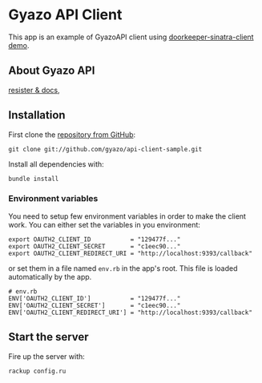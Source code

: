 # Gyazo API Client

This app is an example of GyazoAPI client using [doorkeeper-sinatra-client](https://github.com/applicake/doorkeeper-sinatra-client)
[demo](https://api-client-sample.herokuapp.com/). 

## About Gyazo API

[resister & docs](https://gyazo.com/api), 

## Installation

First clone the [repository from GitHub](https://github.com/gyazo/api-client-sample):

    git clone git://github.com/gyazo/api-client-sample.git

Install all dependencies with:

    bundle install

### Environment variables

You need to setup few environment variables in order to make the client work. You can either set the variables in you environment:

    export OAUTH2_CLIENT_ID           = "129477f..."
    export OAUTH2_CLIENT_SECRET       = "c1eec90..."
    export OAUTH2_CLIENT_REDIRECT_URI = "http://localhost:9393/callback"


or set them in a file named `env.rb` in the app's root. This file is loaded automatically by the app.

    # env.rb
    ENV['OAUTH2_CLIENT_ID']           = "129477f..."
    ENV['OAUTH2_CLIENT_SECRET']       = "c1eec90..."
    ENV['OAUTH2_CLIENT_REDIRECT_URI'] = "http://localhost:9393/callback"

## Start the server

Fire up the server with:

    rackup config.ru
